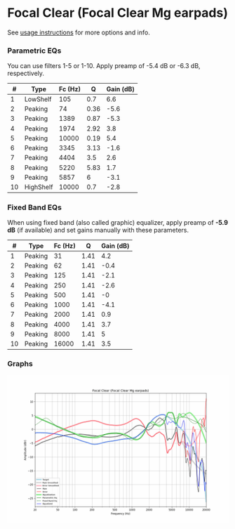 # Focal Clear (Focal Clear Mg earpads)
See [usage instructions](https://github.com/jaakkopasanen/AutoEq#usage) for more options and info.

### Parametric EQs
You can use filters 1-5 or 1-10. Apply preamp of -5.4 dB or -6.3 dB, respectively.

|   # | Type      |   Fc (Hz) |    Q |   Gain (dB) |
|-----|-----------|-----------|------|-------------|
|   1 | LowShelf  |       105 | 0.7  |         6.6 |
|   2 | Peaking   |        74 | 0.36 |        -5.6 |
|   3 | Peaking   |      1389 | 0.87 |        -5.3 |
|   4 | Peaking   |      1974 | 2.92 |         3.8 |
|   5 | Peaking   |     10000 | 0.19 |         5.4 |
|   6 | Peaking   |      3345 | 3.13 |        -1.6 |
|   7 | Peaking   |      4404 | 3.5  |         2.6 |
|   8 | Peaking   |      5220 | 5.83 |         1.7 |
|   9 | Peaking   |      5857 | 6    |        -3.1 |
|  10 | HighShelf |     10000 | 0.7  |        -2.8 |

### Fixed Band EQs
When using fixed band (also called graphic) equalizer, apply preamp of **-5.9 dB** (if available) and set gains manually with these parameters.

|   # | Type    |   Fc (Hz) |    Q |   Gain (dB) |
|-----|---------|-----------|------|-------------|
|   1 | Peaking |        31 | 1.41 |         4.2 |
|   2 | Peaking |        62 | 1.41 |        -0.4 |
|   3 | Peaking |       125 | 1.41 |        -2.1 |
|   4 | Peaking |       250 | 1.41 |        -2.6 |
|   5 | Peaking |       500 | 1.41 |        -0   |
|   6 | Peaking |      1000 | 1.41 |        -4.1 |
|   7 | Peaking |      2000 | 1.41 |         0.9 |
|   8 | Peaking |      4000 | 1.41 |         3.7 |
|   9 | Peaking |      8000 | 1.41 |         5   |
|  10 | Peaking |     16000 | 1.41 |         3.5 |

### Graphs
![](./Focal%20Clear%20(Focal%20Clear%20Mg%20earpads).png)

